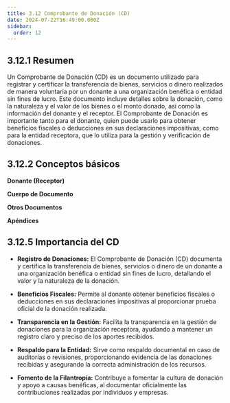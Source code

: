```yaml
---
title: 3.12 Comprobante de Donación (CD)
date: 2024-07-22T16:49:00.000Z
sidebar:
  order: 12
---
```

## 3.12.1 Resumen

Un Comprobante de Donación (CD) es un documento utilizado para registrar y certificar la transferencia de bienes, servicios o dinero realizados de manera voluntaria por un donante a una organización benéfica o entidad sin fines de lucro. Este documento incluye detalles sobre la donación, como la naturaleza y el valor de los bienes o el monto donado, así como la información del donante y el receptor. El Comprobante de Donación es importante tanto para el donante, quien puede usarlo para obtener beneficios fiscales o deducciones en sus declaraciones impositivas, como para la entidad receptora, que lo utiliza para la gestión y verificación de donaciones.


## 3.12.2 Conceptos básicos

**Donante (Receptor)**

**Cuerpo de Documento**

**Otros Documentos**

**Apéndices**

## 3.12.5 Importancia del CD

- **Registro de Donaciones:** El Comprobante de Donación (CD) documenta y certifica la transferencia de bienes, servicios o dinero de un donante a una organización benéfica o entidad sin fines de lucro, detallando el valor y la naturaleza de la donación.

- **Beneficios Fiscales:** Permite al donante obtener beneficios fiscales o deducciones en sus declaraciones impositivas al proporcionar prueba oficial de la donación realizada.

- **Transparencia en la Gestión:** Facilita la transparencia en la gestión de donaciones para la organización receptora, ayudando a mantener un registro claro y preciso de los aportes recibidos.

- **Respaldo para la Entidad:** Sirve como respaldo documental en caso de auditorías o revisiones, proporcionando evidencia de las donaciones recibidas y asegurando la correcta administración de los recursos.

- **Fomento de la Filantropía:** Contribuye a fomentar la cultura de donación y apoyo a causas benéficas, al documentar oficialmente las contribuciones realizadas por individuos y empresas.






